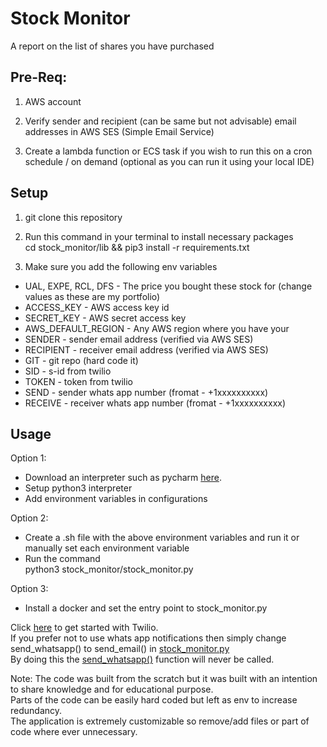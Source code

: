 # Stock Monitor
A report on the list of shares you have purchased

## Pre-Req:

1. AWS account

2. Verify sender and recipient (can be same but not advisable) email addresses in AWS SES (Simple Email Service)

3. Create a lambda function or ECS task if you wish to run this on a cron schedule / on demand (optional as you can run it using your local IDE)

## Setup

1. git clone this repository

2. Run this command in your terminal to install necessary packages<br/>cd stock_monitor/lib && pip3 install -r requirements.txt

2. Make sure you add the following env variables
* UAL, EXPE, RCL, DFS - The price you bought these stock for (change values as these are my portfolio)
* ACCESS_KEY - AWS access key id
* SECRET_KEY - AWS secret access key
* AWS_DEFAULT_REGION - Any AWS region where you have your 
* SENDER - sender email address (verified via AWS SES)
* RECIPIENT - receiver email address (verified via AWS SES)
* GIT - git repo (hard code it)
* SID - s-id from twilio
* TOKEN - token from twilio
* SEND - sender whats app number (fromat - +1xxxxxxxxxx)
* RECEIVE - receiver whats app number (fromat - +1xxxxxxxxxx)

## Usage

Option 1:
  * Download an interpreter such as pycharm [here](https://www.jetbrains.com/pycharm/download/download-thanks.html).
  * Setup python3 interpreter
  * Add environment variables in configurations
  
Option 2:
  * Create a .sh file with the above environment variables and run it or manually set each environment variable
  * Run the command<br/>python3 stock_monitor/stock_monitor.py
  
Option 3:
  * Install a docker and set the entry point to stock_monitor.py

Click [here](https://www.twilio.com/docs/whatsapp/quickstart/python) to get started with Twilio.<br/>If you prefer not to use whats app notifications then simply change send_whatsapp() to send_email() in [stock_monitor.py](https://github.com/vignesh1793/stock_monitor/blob/master/stock_monitor.py#L77)<br/>By doing this the [send_whatsapp()](https://github.com/vignesh1793/stock_monitor/blob/master/stock_monitor.py#L61-L73) function will never be called.


Note: The code was built from the scratch but it was built with an intention to share knowledge and for educational purpose.<br/>Parts of the code can be easily hard coded but left as env to increase redundancy.<br/>The application is extremely customizable so remove/add files or part of code where ever unnecessary.
